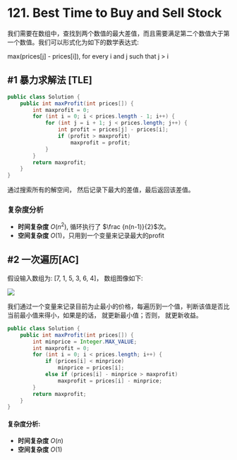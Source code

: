 # 121. Best Time to Buy and Sell Stock

我们需要在数组中，查找到两个数值的最大差值，而且需要满足第二个数值大于第一个数值。我们可以形式化为如下的数学表达式:

$\text{max(prices[j] - prices[i]), for every i and j such that j > i}$

## #1 暴力求解法 [TLE]

```java
public class Solution {
    public int maxProfit(int prices[]) {
        int maxprofit = 0;
        for (int i = 0; i < prices.length - 1; i++) {
            for (int j = i + 1; j < prices.length; j++) {
                int profit = prices[j] - prices[i];
                if (profit > maxprofit)
                    maxprofit = profit;
            }
        }
        return maxprofit;
    }
}
```

通过搜索所有的解空间， 然后记录下最大的差值，最后返回该差值。

### 复杂度分析

- **时间复杂度** $O(n^2)$, 循环执行了 $\frac {n(n-1)}{2}$次。
- **空间复杂度** $O(1)$，只用到一个变量来记录最大的profit

## #2 一次遍历[AC]

假设输入数组为: [7, 1, 5, 3, 6, 4]， 数组图像如下:

![](https://leetcode.com/media/original_images/121_profit_graph.png)

我们通过一个变量来记录目前为止最小的价格，每遍历到一个值，判断该值是否比当前最小值来得小，如果是的话， 就更新最小值；否则， 就更新收益。

```java
public class Solution {
    public int maxProfit(int prices[]) {
        int minprice = Integer.MAX_VALUE;
        int maxprofit = 0;
        for (int i = 0; i < prices.length; i++) {
            if (prices[i] < minprice)
                minprice = prices[i];
            else if (prices[i] - minprice > maxprofit)
                maxprofit = prices[i] - minprice;
        }
        return maxprofit;
    }
}
```

#### 复杂度分析:

- **时间复杂度** $O(n)$
- **空间复杂度** $O(1)$


